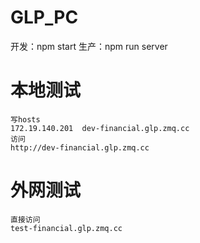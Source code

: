 # GLP_PC


开发：npm start
生产：npm run server

# 本地测试
```
写hosts
172.19.140.201  dev-financial.glp.zmq.cc
访问
http://dev-financial.glp.zmq.cc
```

# 外网测试
```
直接访问
test-financial.glp.zmq.cc
```
